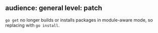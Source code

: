 audience: general
level: patch
---
`go get` no longer builds or installs packages in module-aware mode, so replacing with `go install`.

